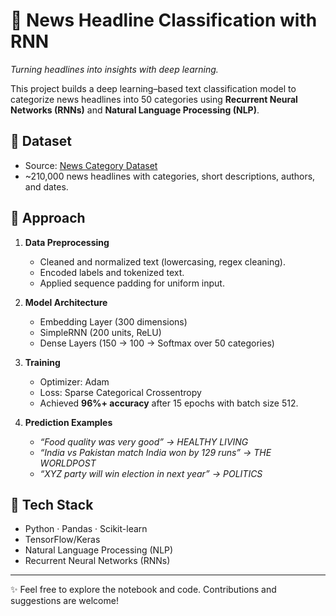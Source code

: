 # 📰 News Headline Classification with RNN  
*Turning headlines into insights with deep learning.*


This project builds a deep learning–based text classification model to categorize news headlines into 50 categories using **Recurrent Neural Networks (RNNs)** and **Natural Language Processing (NLP)**.

## 🔹 Dataset
- Source: [News Category Dataset](https://www.kaggle.com/datasets/rmisra/news-category-dataset)  
- ~210,000 news headlines with categories, short descriptions, authors, and dates.

## 🔹 Approach
1. **Data Preprocessing**  
   - Cleaned and normalized text (lowercasing, regex cleaning).  
   - Encoded labels and tokenized text.  
   - Applied sequence padding for uniform input.  

2. **Model Architecture**  
   - Embedding Layer (300 dimensions)  
   - SimpleRNN (200 units, ReLU)  
   - Dense Layers (150 → 100 → Softmax over 50 categories)  

3. **Training**  
   - Optimizer: Adam  
   - Loss: Sparse Categorical Crossentropy  
   - Achieved **96%+ accuracy** after 15 epochs with batch size 512.  

4. **Prediction Examples**  
   - *“Food quality was very good” → HEALTHY LIVING*  
   - *“India vs Pakistan match India won by 129 runs” → THE WORLDPOST*  
   - *“XYZ party will win election in next year” → POLITICS*  

## 🔹 Tech Stack
- Python · Pandas · Scikit-learn  
- TensorFlow/Keras  
- Natural Language Processing (NLP)  
- Recurrent Neural Networks (RNNs)

---

✨ Feel free to explore the notebook and code. Contributions and suggestions are welcome!

